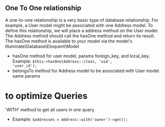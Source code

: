 ## One To One relationship

A one-to-one relationship is a very basic type of database relationship. For example, a User model might be associated with one Address model. To define this relationship, we will place a address method on the User model. The Address method should call the hasOne method and return its result. The hasOne method is available to your model via the model's Illuminate\Database\Eloquent\Model

- hasOne method for user model, params foreign_key, and local_key. Example: <code>$this->hasOne(Address::class, 'uid', 'user_id');</code>
- belongsTo method for Address model to be associated with User model. same params

# to optimize Queries
'WITH' method to get all users in one query
- Example: <code>$addresses = Address::with('owner')->get(); </code>